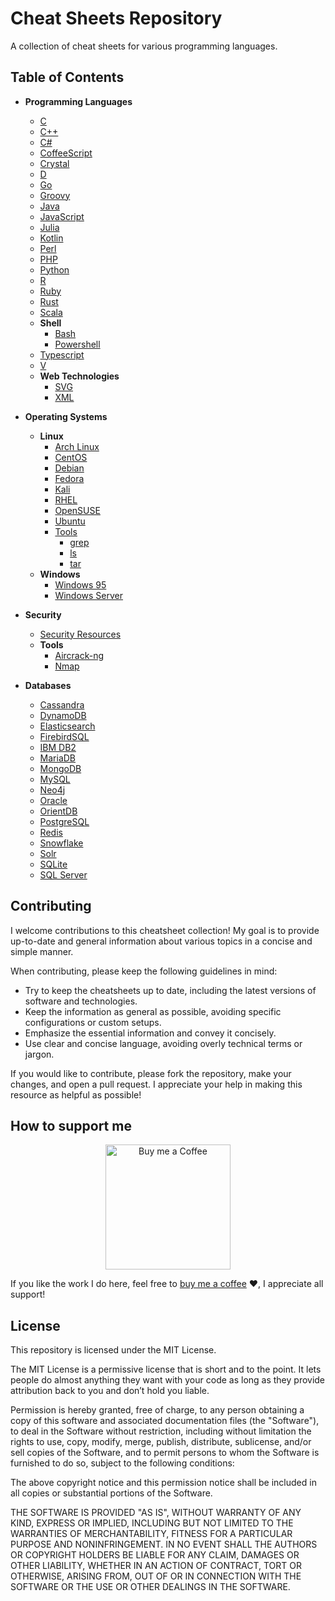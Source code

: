 # Cheat Sheets Repository

A collection of cheat sheets for various programming languages.

## Table of Contents

- **Programming Languages**

  - [C](https://cheatsheets.lyuda.io/en/programming_languages/c)
  - [C++](https://cheatsheets.lyuda.io/en/programming_languages/cpp)
  - [C#](https://cheatsheets.lyuda.io/en/programming_languages/csharp)
  - [CoffeeScript](https://cheatsheets.lyuda.io/en/programming_languages/coffeescript)
  - [Crystal](https://cheatsheets.lyuda.io/en/programming_languages/crystal)
  - [D](https://cheatsheets.lyuda.io/en/programming_languages/d)
  - [Go](https://cheatsheets.lyuda.io/en/programming_languages/go)
  - [Groovy](https://cheatsheets.lyuda.io/en/programming_languages/groovy)
  - [Java](https://cheatsheets.lyuda.io/en/programming_languages/java)
  - [JavaScript](https://cheatsheets.lyuda.io/en/programming_languages/javascript)
  - [Julia](https://cheatsheets.lyuda.io/en/programming_languages/julia)
  - [Kotlin](https://cheatsheets.lyuda.io/en/programming_languages/kotlin)
  - [Perl](https://cheatsheets.lyuda.io/en/programming_languages/perl)
  - [PHP](https://cheatsheets.lyuda.io/en/programming_languages/php)
  - [Python](https://cheatsheets.lyuda.io/en/programming_languages/python)
  - [R](https://cheatsheets.lyuda.io/en/programming_languages/r)
  - [Ruby](https://cheatsheets.lyuda.io/en/programming_languages/ruby)
  - [Rust](https://cheatsheets.lyuda.io/en/programming_languages/rust)
  - [Scala](https://cheatsheets.lyuda.io/en/programming_languages/scala)
  - **Shell**
    - [Bash](https://cheatsheets.lyuda.io/en/programming_languages/shell/bash)
    - [Powershell](https://cheatsheets.lyuda.io/en/programming_languages/shell/powershell)
  - [Typescript](https://cheatsheets.lyuda.io/en/programming_languages/typescript)
  - [V](https://cheatsheets.lyuda.io/en/programming_languages/v)
  - **Web Technologies**
    - [SVG](https://cheatsheets.lyuda.io/en/programming_languages/web_technologies/svg)
    - [XML](https://cheatsheets.lyuda.io/en/programming_languages/web_technologies/xml)

- **Operating Systems**

  - **Linux**
    - [Arch Linux](https://cheatsheets.lyuda.io/operating_systems/linux/arch)
    - [CentOS](https://cheatsheets.lyuda.io/operating_systems/linux/centos)
    - [Debian](https://cheatsheets.lyuda.io/operating_systems/linux/debian)
    - [Fedora](https://cheatsheets.lyuda.io/operating_systems/linux/fedora)
    - [Kali](https://cheatsheets.lyuda.io/operating_systems/linux/kali)
    - [RHEL](https://cheatsheets.lyuda.io/operating_systems/linux/rhel)
    - [OpenSUSE](https://cheatsheets.lyuda.io/operating_systems/linux/opensuse)
    - [Ubuntu](https://cheatsheets.lyuda.io/operating_systems/linux/ubuntu)
    - [Tools](https://cheatsheets.lyuda.io/operating_systems/linux/tools)
      - [grep](https://cheatsheets.lyuda.io/operating_systems/linux/tools/grep)
      - [ls](https://cheatsheets.lyuda.io/operating_systems/linux/tools/ls)
      - [tar](https://cheatsheets.lyuda.io/operating_systems/linux/tools/tar)
  - **Windows**
    - [Windows 95](https://cheatsheets.lyuda.io/operating_systems/windows/windows_95)
    - [Windows Server](https://cheatsheets.lyuda.io/operating_systems/windows/windows_server)

- **Security**

  - [Security Resources](https://cheatsheets.lyuda.io/security/security_resources.md)
  - **Tools**
    - [Aircrack-ng](https://cheatsheets.lyuda.io/security/tools/aircrack-ng.md)
    - [Nmap](https://cheatsheets.lyuda.io/security/tools/nmap.md)

- **Databases**
  - [Cassandra](https://cheatsheets.lyuda.io/databases/cassandra)
  - [DynamoDB](https://cheatsheets.lyuda.io/databases/dynamodb)
  - [Elasticsearch](https://cheatsheets.lyuda.io/databases/elasticsearch)
  - [FirebirdSQL](https://cheatsheets.lyuda.io/databases/firebirdsql)
  - [IBM DB2](https://cheatsheets.lyuda.io/databases/ibmdb2)
  - [MariaDB](https://cheatsheets.lyuda.io/databases/mariadb)
  - [MongoDB](https://cheatsheets.lyuda.io/databases/mongodb)
  - [MySQL](https://cheatsheets.lyuda.io/databases/mysql)
  - [Neo4j](https://cheatsheets.lyuda.io/databases/neo4j)
  - [Oracle](https://cheatsheets.lyuda.io/databases/oracle)
  - [OrientDB](https://cheatsheets.lyuda.io/databases/orientdb)
  - [PostgreSQL](https://cheatsheets.lyuda.io/databases/postgres)
  - [Redis](https://cheatsheets.lyuda.io/databases/redis)
  - [Snowflake](https://cheatsheets.lyuda.io/databases/snowflake)
  - [Solr](https://cheatsheets.lyuda.io/databases/solr)
  - [SQLite](https://cheatsheets.lyuda.io/databases/sqlite)
  - [SQL Server](https://cheatsheets.lyuda.io/databases/sqlserver)

## Contributing

I welcome contributions to this cheatsheet collection! My goal is to provide up-to-date and general information about various topics in a concise and simple manner.

When contributing, please keep the following guidelines in mind:

- Try to keep the cheatsheets up to date, including the latest versions of software and technologies.
- Keep the information as general as possible, avoiding specific configurations or custom setups.
- Emphasize the essential information and convey it concisely.
- Use clear and concise language, avoiding overly technical terms or jargon.

If you would like to contribute, please fork the repository, make your changes, and open a pull request. I appreciate your help in making this resource as helpful as possible!

## How to support me

<p align="center">
  <img src="https://i.imgur.com/GQ2TOv4.png" alt="Buy me a Coffee" height="200" width="200">
</p>

If you like the work I do here, feel free to [buy me a coffee](https://www.buymeacoffee.com/lyudaio) ❤️, I appreciate all support!

## License

This repository is licensed under the MIT License.

The MIT License is a permissive license that is short and to the point. It lets people do almost anything they want with your code as long as they provide attribution back to you and don’t hold you liable.

Permission is hereby granted, free of charge, to any person obtaining a copy of this software and associated documentation files (the "Software"), to deal in the Software without restriction, including without limitation the rights to use, copy, modify, merge, publish, distribute, sublicense, and/or sell copies of the Software, and to permit persons to whom the Software is furnished to do so, subject to the following conditions:

The above copyright notice and this permission notice shall be included in all copies or substantial portions of the Software.

THE SOFTWARE IS PROVIDED "AS IS", WITHOUT WARRANTY OF ANY KIND, EXPRESS OR IMPLIED, INCLUDING BUT NOT LIMITED TO THE WARRANTIES OF MERCHANTABILITY, FITNESS FOR A PARTICULAR PURPOSE AND NONINFRINGEMENT. IN NO EVENT SHALL THE AUTHORS OR COPYRIGHT HOLDERS BE LIABLE FOR ANY CLAIM, DAMAGES OR OTHER LIABILITY, WHETHER IN AN ACTION OF CONTRACT, TORT OR OTHERWISE, ARISING FROM, OUT OF OR IN CONNECTION WITH THE SOFTWARE OR THE USE OR OTHER DEALINGS IN THE SOFTWARE.
